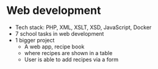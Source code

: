 # Web development

- Tech stack: PHP, XML, XSLT, XSD, JavaScript, Docker
- 7 school tasks in web development
- 1 bigger project
	- A web app, recipe book
	- where recipes are shown in a table
	- User is able to add recipes via a form